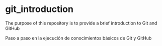 # git_introduction
The purpose of this repository is to provide a brief introduction to Git and GitHub

Paso a paso en la ejecución de conocimientos básicos de Git y GitHub

